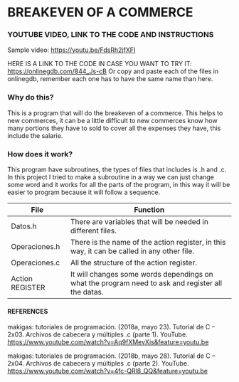 # BREAKEVEN OF A COMMERCE #

### YOUTUBE VIDEO, LINK TO THE CODE AND INSTRUCTIONS ###

Sample video: https://youtu.be/FdsRh2jfXFI

HERE IS A LINK TO THE CODE IN CASE YOU WANT TO TRY IT: https://onlinegdb.com/844_Js-cB
Or copy and paste each of the files in onlinegdb, remember each one has to have the same name than here.

### Why do this? ###

This is a program that will do the breakeven of a commerce. This helps to new commerces, it can be a little difficult to new commerces know how many portions they have to sold to cover all the expenses they have, this include the salarie.

### How does it work? ###

This program have subroutines, the types of files that includes is .h and .c.
In this project I tried to make a subroutine in a way we can just change some 
word and it works for all the parts of the program, in this way it will be easier to program because it will follow a sequence.

File            | Function
----------------|----------------------------------------------------------
Datos.h         | There are variables that will be needed in different files.
Operaciones.h   | There is the name of the action register, in this way, it can be called in any other file.
Operaciones.c   | All the structure of the action register.
Action REGISTER | It will changes some words dependings on what the program need to ask and register all the datas.

#### REFERENCES ###

makigas: tutoriales de programación. (2018a, mayo 23). Tutorial de C – 2x03. 
Archivos de cabecera y múltiples .c (parte 1). YouTube. 
https://www.youtube.com/watch?v=Aq9fXMevXis&feature=youtu.be

makigas: tutoriales de programación. (2018b, mayo 28). Tutorial de C – 2x04. 
Archivos de cabecera y múltiples .c (parte 2). YouTube. 
https://www.youtube.com/watch?v=4fc-QRl8_QQ&feature=youtu.be
